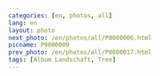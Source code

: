 ```yaml
---
categories: [en, photos, all]
lang: en
layout: photo
next_photo: /en/photos/all/P0000006.html
picname: P0000009
prev_photo: /en/photos/all/P0000017.html
tags: [Album Landschaft, Tree]
---
```

